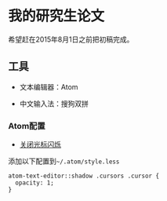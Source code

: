# 我的研究生论文

希望赶在2015年8月1日之前把初稿完成。

## 工具

- 文本编辑器：Atom

- 中文输入法：搜狗双拼


### Atom配置

- [关闭光标闪烁][1]

添加以下配置到`~/.atom/style.less`

```
atom-text-editor::shadow .cursors .cursor {
  opacity: 1;
}
```



[1]: https://discuss.atom.io/t/blinking-cursor/1544/14
